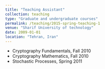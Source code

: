 ```yaml
---
title: "Teaching Assistant"
collection: teaching
type: "Graduate and undergraduate courses"
permalink: /teaching/2015-spring-teaching-1
venue: "Sharif University of technology"
date: 2009-01-01
location: "Tehran, Iran"
---
```

* Cryptography Fundamentals, Fall 2010
* Cryptography Mathematics, Fall 2010
* Stochastic Processes, Spring 2011
